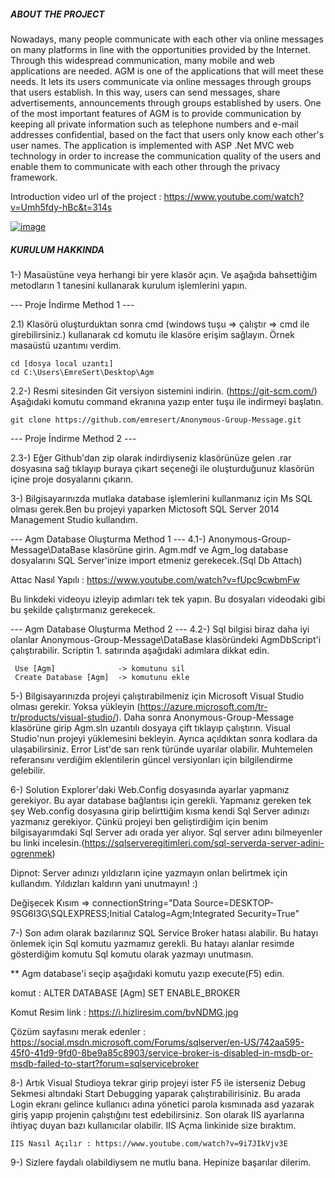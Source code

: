 
##### ABOUT THE PROJECT #####

Nowadays, many people communicate with each other via online messages on many platforms in line with the opportunities provided by the Internet. Through this widespread communication, many mobile and web applications are needed. AGM is one of the applications that will meet these needs. It lets its users communicate via online messages through groups that users establish. In this way, users can send messages, share advertisements, announcements through groups established by users. One of the most important features of AGM is to provide communication by keeping all private information such as telephone numbers and e-mail addresses confidential, based on the fact that users only know each other's user names. The application is implemented with ASP .Net MVC web technology in order to increase the communication quality of the users and enable them to communicate with each other through the privacy framework.

Introduction video url of the project : https://www.youtube.com/watch?v=Umh5fdy-hBc&t=314s

[![image](https://i.hizliresim.com/Xb19kR.jpg)](https://hizliresim.com/Xb19kR)

##### KURULUM HAKKINDA #####

1-) Masaüstüne veya herhangi bir yere klasör açın. Ve aşağıda bahsettiğim metodların 1 tanesini kullanarak kurulum işlemlerini yapın.

--- Proje İndirme Method 1 ---

2.1) Klasörü oluşturduktan sonra cmd (windows tuşu => çalıştır => cmd ile girebilirsiniz.) kullanarak cd komutu ile klasöre erişim sağlayın. Örnek masaüstü uzantımı verdim.

    cd [dosya local uzantı]
    cd C:\Users\EmreSert\Desktop\Agm 

2.2-) Resmi sitesinden Git versiyon sistemini indirin. (https://git-scm.com/)
    Aşağıdaki komutu command ekranına yazıp enter tuşu ile indirmeyi başlatın.

    git clone https://github.com/emresert/Anonymous-Group-Message.git

--- Proje İndirme Method 2 ---

2.3-) Eğer Github'dan zip olarak indirdiyseniz klasörünüze gelen .rar dosyasına sağ tıklayıp buraya çıkart seçeneği ile oluşturduğunuz klasörün içine proje dosyalarını çıkarın.

3-) Bilgisayarınızda mutlaka database işlemlerini kullanmanız için Ms SQL olması gerek.Ben bu projeyi yaparken Mictosoft SQL Server 2014 Management Studio kullandım.

--- Agm Database Oluşturma Method 1 ---
4.1-) Anonymous-Group-Message\DataBase klasörüne girin. Agm.mdf ve Agm_log database dosyalarını SQL Server'inize import etmeniz gerekecek.(Sql Db Attach)

Attac Nasıl Yapılı : https://www.youtube.com/watch?v=fUpc9cwbmFw

Bu linkdeki videoyu izleyip adımları tek tek yapın. Bu dosyaları videodaki gibi bu şekilde çalıştırmanız gerekecek.

--- Agm Database  Oluşturma Method 2 ---
4.2-) Sql bilgisi biraz daha iyi olanlar Anonymous-Group-Message\DataBase klasöründeki AgmDbScript'i çalıştırabilir. Scriptin 1. satırında aşağıdaki adımlara dikkat edin.

     Use [Agm] 	            -> komutunu sil
     Create Database [Agm]  -> komutunu ekle 

5-) Bilgisayarınızda projeyi çalıştırabilmeniz için Microsoft Visual Studio olması gerekir. Yoksa yükleyin (https://azure.microsoft.com/tr-tr/products/visual-studio/). Daha sonra Anonymous-Group-Message klasörüne girip Agm.sln uzantılı dosyaya çift tıklayıp çalıştırın. Visual Studio'nun projeyi yüklemesini bekleyin. Ayrıca açıldıktan sonra kodlara da ulaşabilirsiniz. Error List'de sarı renk türünde uyarılar olabilir. Muhtemelen referansını verdiğim eklentilerin güncel versiyonları için bilgilendirme gelebilir.

6-) Solution Explorer'daki Web.Config dosyasında ayarlar yapmanız gerekiyor. Bu ayar database bağlantısı için gerekli.
Yapmanız gereken tek şey Web.config dosyasına girip belirttiğim kısma kendi Sql Server adınızı yazmanız gerekiyor. Çünkü projeyi ben geliştirdiğim için benim bilgisayarımdaki Sql Server adı orada yer alıyor. Sql server adını bilmeyenler bu linki incelesin.(https://sqlserveregitimleri.com/sql-serverda-server-adini-ogrenmek)

Dipnot: Server adınızı yıldızların içine yazmayın onları belirtmek için kullandım. Yıldızları kaldırın yani unutmayın! :)

Değişecek Kısım => connectionString="Data Source=DESKTOP-9SG6I3G\SQLEXPRESS;Initial Catalog=Agm;Integrated Security=True"

 <connectionStrings>
    <add name="MsgConnection" connectionString="Data Source=  **Kendi SQL Server Adınız** ;Initial Catalog=Agm;Integrated Security=True"         providerName="System.Data.SqlClient" />
 </connectionStrings>

7-) Son adım olarak bazılarınız SQL Service Broker hatası alabilir. Bu hatayı önlemek için Sql komutu yazmamız gerekli. Bu hatayı alanlar resimde gösterdiğim komutu Sql komutu olarak yazmayı unutmasın.

** Agm database'i seçip aşağıdaki komutu yazıp execute(F5) edin.

komut :   ALTER DATABASE [Agm] SET ENABLE_BROKER

Komut Resim link : https://i.hizliresim.com/bvNDMG.jpg

Çözüm sayfasını merak edenler : https://social.msdn.microsoft.com/Forums/sqlserver/en-US/742aa595-45f0-41d9-9fd0-8be9a85c8903/service-broker-is-disabled-in-msdb-or-msdb-failed-to-start?forum=sqlservicebroker

8-) Artık Visual Studioya tekrar girip projeyi ister F5 ile isterseniz Debug Sekmesi altındaki Start Debugging yaparak çalıştırabilirisiniz. Bu arada Login ekranı gelince kullanıcı adına yönetici parola kısmınada asd yazarak giriş yapıp projenin çalıştığını test edebilirsiniz. Son olarak IIS ayarlarına ihtiyaç duyan bazı kullanıcılar olabilir. IIS Açma linkinide size bıraktım.

    IIS Nasıl Açılır : https://www.youtube.com/watch?v=9i7JIkVjv3E

9-) Sizlere faydalı olabildiysem ne mutlu bana. Hepinize başarılar dilerim.







